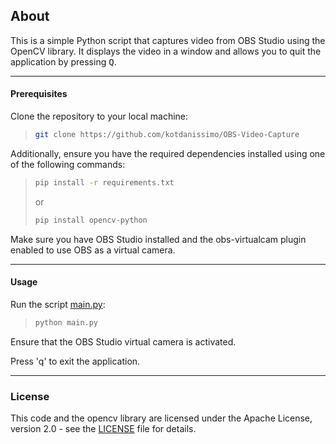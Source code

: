 ## About

This is a simple Python script that captures video from OBS Studio using the OpenCV library. It displays the video in a window and allows you to quit the application by pressing <kbd>Q</kbd>.

---

#### Prerequisites
Clone the repository to your local machine:

>```bash
>git clone https://github.com/kotdanissimo/OBS-Video-Capture
>```

Additionally, ensure you have the required dependencies installed using one of the following commands:

>```bash
>pip install -r requirements.txt
>```
>
>  or
>
>```bash
>pip install opencv-python
>```

Make sure you have OBS Studio installed and the obs-virtualcam plugin enabled to use OBS as a virtual camera.

---

#### Usage
Run the script [main.py](main.py):

>```bash
>python main.py
>```

Ensure that the OBS Studio virtual camera is activated.

Press 'q' to exit the application.

---

### License
This code and the opencv library are licensed under the Apache License, version 2.0 - see the [LICENSE](LICENSE) file for details.
